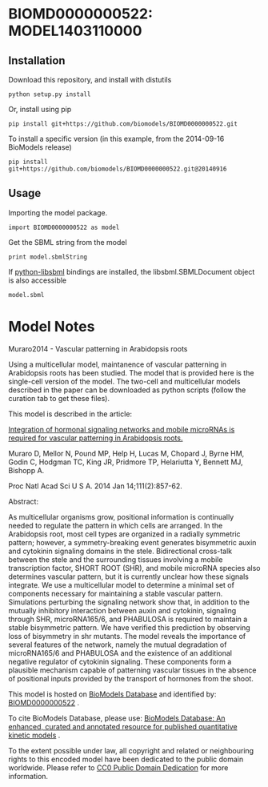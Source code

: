 # BIOMD0000000522: MODEL1403110000

## Installation

Download this repository, and install with distutils

`python setup.py install`

Or, install using pip

`pip install git+https://github.com/biomodels/BIOMD0000000522.git`

To install a specific version (in this example, from the 2014-09-16 BioModels release)

`pip install git+https://github.com/biomodels/BIOMD0000000522.git@20140916`

## Usage

Importing the model package.

`import BIOMD0000000522 as model`

Get the SBML string from the model

`print model.sbmlString`

If [python-libsbml](https://pypi.python.org/pypi/python-libsbml) bindings are
installed, the libsbml.SBMLDocument object is also accessible

`model.sbml`


# Model Notes


Muraro2014 - Vascular patterning in Arabidopsis roots

Using a multicellular model, maintanence of vascular patterning in Arabidopsis
roots has been studied. The model that is provided here is the single-cell
version of the model. The two-cell and multicellular models described in the
paper can be downloaded as python scripts (follow the curation tab to get
these files).

This model is described in the article:

[Integration of hormonal signaling networks and mobile microRNAs is required
for vascular patterning in Arabidopsis
roots.](http://identifiers.org/pubmed/24381155)

Muraro D, Mellor N, Pound MP, Help H, Lucas M, Chopard J, Byrne HM, Godin C,
Hodgman TC, King JR, Pridmore TP, Helariutta Y, Bennett MJ, Bishopp A.

Proc Natl Acad Sci U S A. 2014 Jan 14;111(2):857-62.

Abstract:

As multicellular organisms grow, positional information is continually needed
to regulate the pattern in which cells are arranged. In the Arabidopsis root,
most cell types are organized in a radially symmetric pattern; however, a
symmetry-breaking event generates bisymmetric auxin and cytokinin signaling
domains in the stele. Bidirectional cross-talk between the stele and the
surrounding tissues involving a mobile transcription factor, SHORT ROOT (SHR),
and mobile microRNA species also determines vascular pattern, but it is
currently unclear how these signals integrate. We use a multicellular model to
determine a minimal set of components necessary for maintaining a stable
vascular pattern. Simulations perturbing the signaling network show that, in
addition to the mutually inhibitory interaction between auxin and cytokinin,
signaling through SHR, microRNA165/6, and PHABULOSA is required to maintain a
stable bisymmetric pattern. We have verified this prediction by observing loss
of bisymmetry in shr mutants. The model reveals the importance of several
features of the network, namely the mutual degradation of microRNA165/6 and
PHABULOSA and the existence of an additional negative regulator of cytokinin
signaling. These components form a plausible mechanism capable of patterning
vascular tissues in the absence of positional inputs provided by the transport
of hormones from the shoot.

This model is hosted on [BioModels Database](http://www.ebi.ac.uk/biomodels/)
and identified by:
[BIOMD0000000522](http://identifiers.org/biomodels.db/BIOMD0000000522) .

To cite BioModels Database, please use: [BioModels Database: An enhanced,
curated and annotated resource for published quantitative kinetic
models](http://identifiers.org/pubmed/20587024) .

To the extent possible under law, all copyright and related or neighbouring
rights to this encoded model have been dedicated to the public domain
worldwide. Please refer to [CC0 Public Domain
Dedication](http://creativecommons.org/publicdomain/zero/1.0/) for more
information.



